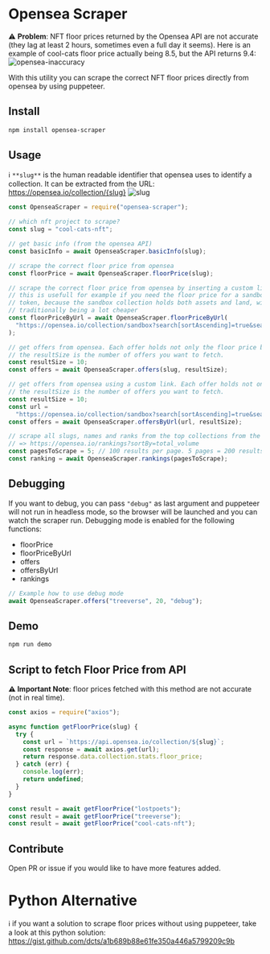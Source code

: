 # Opensea Scraper

⚠ **Problem**: NFT floor prices returned by the Opensea API are not accurate (they lag at least 2 hours, sometimes even a full day it seems). Here is an example of cool-cats floor price actually being 8.5, but the API returns 9.4:
![opensea-inaccuracy](https://user-images.githubusercontent.com/44790691/137519280-a765c8ef-d35f-4ef6-b5f1-04c31915b37a.png)

With this utility you can scrape the correct NFT floor prices directly from opensea by using puppeteer.

## Install

```bash
npm install opensea-scraper
```

## Usage

ℹ `**slug**` is the human readable identifier that opensea uses to identify a collection. It can be extracted from the URL: https://opensea.io/collection/{slug}
![slug](https://user-images.githubusercontent.com/44790691/131232333-b79c50d7-606c-480a-9816-9d750ab798ff.png)

```js
const OpenseaScraper = require("opensea-scraper");

// which nft project to scrape?
const slug = "cool-cats-nft";

// get basic info (from the opensea API)
const basicInfo = await OpenseaScraper.basicInfo(slug);

// scrape the correct floor price from opensea
const floorPrice = await OpenseaScraper.floorPrice(slug);

// scrape the correct floor price from opensea by inserting a custom link
// this is usefull for example if you need the floor price for a sandbox LAND
// token, because the sandbox collection holds both assets and land, with assets
// traditionally being a lot cheaper
const floorPriceByUrl = await OpenseaScraper.floorPriceByUrl(
  "https://opensea.io/collection/sandbox?search[sortAscending]=true&search[sortBy]=PRICE&search[stringTraits][0][name]=Type&search[stringTraits][0][values][0]=Land&search[toggles][0]=BUY_NOW"
);

// get offers from opensea. Each offer holds not only the floor price but also the tokenId.
// the resultSize is the number of offers you want to fetch.
const resultSize = 10;
const offers = await OpenseaScraper.offers(slug, resultSize);

// get offers from opensea using a custom link. Each offer holds not only the floor price but also the tokenId.
// the resultSize is the number of offers you want to fetch.
const resultSize = 10;
const url =
  "https://opensea.io/collection/sandbox?search[sortAscending]=true&search[sortBy]=PRICE&search[stringTraits][0][name]=Type&search[stringTraits][0][values][0]=Land&search[toggles][0]=BUY_NOW";
const offers = await OpenseaScraper.offersByUrl(url, resultSize);

// scrape all slugs, names and ranks from the top collections from the rankings page sorted by all time volume:
// => https://opensea.io/rankings?sortBy=total_volume
const pagesToScrape = 5; // 100 results per page. 5 pages = 200 results...
const ranking = await OpenseaScraper.rankings(pagesToScrape);
```

## Debugging

If you want to debug, you can pass `"debug"` as last argument and puppeteer will not run in headless mode, so the browser will be launched and you can watch the scraper run. Debugging mode is enabled for the following functions:

- floorPrice
- floorPriceByUrl
- offers
- offersByUrl
- rankings

```js
// Example how to use debug mode
await OpenseaScraper.offers("treeverse", 20, "debug");
```

## Demo

```bash
npm run demo
```

## Script to fetch Floor Price from API

**⚠ Important Note**: floor prices fetched with this method are not accurate (not in real time).

```js
const axios = require("axios");

async function getFloorPrice(slug) {
  try {
    const url = `https://api.opensea.io/collection/${slug}`;
    const response = await axios.get(url);
    return response.data.collection.stats.floor_price;
  } catch (err) {
    console.log(err);
    return undefined;
  }
}

const result = await getFloorPrice("lostpoets");
const result = await getFloorPrice("treeverse");
const result = await getFloorPrice("cool-cats-nft");
```

## Contribute

Open PR or issue if you would like to have more features added.

# Python Alternative

ℹ if you want a solution to scrape floor prices without using puppeteer, take a look at this python solution: https://gist.github.com/dcts/a1b689b88e61fe350a446a5799209c9b
